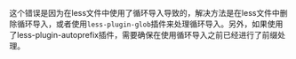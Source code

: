 这个错误是因为在less文件中使用了循环导入导致的，解决方法是在less文件中删除循环导入，或者使用`less-plugin-glob`插件来处理循环导入。另外，如果使用了less-plugin-autoprefix插件，需要确保在使用循环导入之前已经进行了前缀处理。
